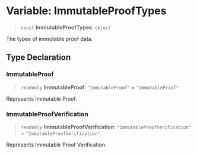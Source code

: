 # Variable: ImmutableProofTypes

> `const` **ImmutableProofTypes**: `object`

The types of immutable proof data.

## Type Declaration

### ImmutableProof

> `readonly` **ImmutableProof**: `"ImmutableProof"` = `"ImmutableProof"`

Represents Immutable Proof.

### ImmutableProofVerification

> `readonly` **ImmutableProofVerification**: `"ImmutableProofVerification"` = `"ImmutableProofVerification"`

Represents Immutable Proof Verification.
